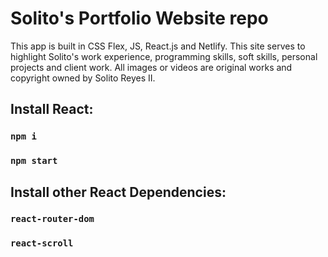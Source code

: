 # Solito's Portfolio Website repo
This app is built in CSS Flex, JS, React.js and Netlify. This site serves to highlight Solito's work experience, programming skills, soft skills, personal projects and client work. All images or videos are original works and copyright owned by Solito Reyes II.

## Install React:

### `npm i`
### `npm start`

## Install other React Dependencies:

### `react-router-dom`
### `react-scroll`
